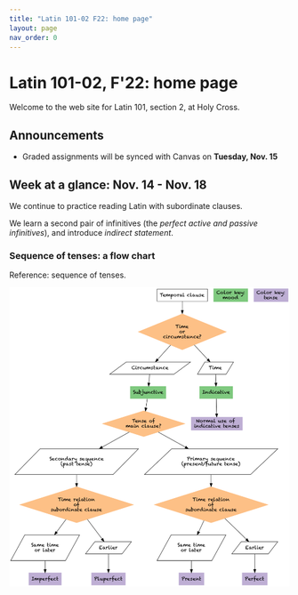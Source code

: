 ```yaml
---
title: "Latin 101-02 F22: home page"
layout: page
nav_order: 0
---
```



# Latin 101-02, F'22: home page

Welcome to the web site for Latin 101, section 2, at Holy Cross.

## Announcements


- Graded assignments will be synced with Canvas on **Tuesday, Nov. 15**



## Week at a glance: Nov. 14 - Nov. 18


We continue to practice reading Latin with subordinate clauses.

We learn a second pair of infinitives (the *perfect active and passive infinitives*), and introduce *indirect statement*.

### Sequence of tenses: a flow chart

Reference:  sequence of tenses.

![Sequence of tenses](./imgs/sot.png)